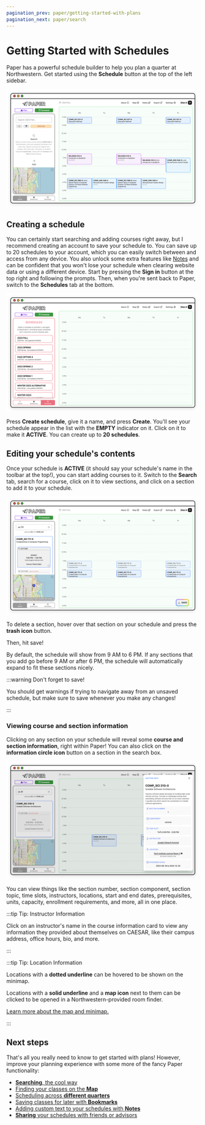 ```yaml
---
pagination_prev: paper/getting-started-with-plans
pagination_next: paper/search
---
```


# Getting Started with Schedules

Paper has a powerful schedule builder to help you plan a quarter at Northwestern. Get started using the **Schedule** button at the top of the left sidebar.

![The schedule view](/img/paper/getting-started-with-schedules-1.png)

## Creating a schedule

You can certainly start searching and adding courses right away, but I recommend creating an account to save your schedule to. You can save up to 20 schedules to your account, which you can easily switch between and access from any device. You also unlock some extra features like [Notes](./notes.md) and can be confident that you won't lose your schedule when clearing website data or using a different device. Start by pressing the **Sign in** button at the top right and following the prompts. Then, when you're sent back to Paper, switch to the **Schedules** tab at the bottom.

![The schedules tab](/img/paper/getting-started-with-schedules-2.png)

Press **Create schedule**, give it a name, and press **Create**. You'll see your schedule appear in the list with the **EMPTY** indicator on it. Click on it to make it **ACTIVE**. You can create up to **20 schedules**.

## Editing your schedule's contents

Once your schedule is **ACTIVE** (it should say your schedule's name in the toolbar at the top!), you can start adding courses to it. Switch to the **Search** tab, search for a course, click on it to view sections, and click on a section to add it to your schedule.

![Adding a section](/img/paper/getting-started-with-schedules-3.png)

To delete a section, hover over that section on your schedule and press the **trash icon** button.

Then, hit save!

By default, the schedule will show from 9 AM to 6 PM. If any sections that you add go before 9 AM or after 6 PM, the schedule will automatically expand to fit these sections nicely.

:::warning Don't forget to save!

You should get warnings if trying to navigate away from an unsaved schedule, but make sure to save whenever you make any changes!

:::

### Viewing course and section information

Clicking on any section on your schedule will reveal some **course and section information**, right within Paper! You can also click on the **information circle icon** button on a section in the search box.

![Section information](/img/paper/getting-started-with-schedules-4.png)

You can view things like the section number, section component, section topic, time slots, instructors, locations, start and end dates, prerequisites, units, capacity, enrollment requirements, and more, all in one place.

:::tip Tip: Instructor Information

Click on an instructor's name in the course information card to view any information they provided about themselves on CAESAR, like their campus address, office hours, bio, and more.

:::

:::tip Tip: Location Information

Locations with a **dotted underline** can be hovered to be shown on the minimap.

Locations with a **solid underline** and a **map icon** next to them can be clicked to be opened in a Northwestern-provided room finder.

[Learn more about the map and minimap.](./map.md)

:::

## Next steps

That's all you really need to know to get started with plans! However, improve your planning experience with some more of the fancy Paper functionality:

- [**Searching**, the cool way](./search.md)
- [Finding your classes on the **Map**](./map.md)
- [Scheduling across **different quarters**](./schedules-across-terms.md)
- [Saving classes for later with **Bookmarks**](./bookmarks.md)
- [Adding custom text to your schedules with **Notes**](./notes.md)
- [**Sharing** your schedules with friends or advisors](./share.md)
